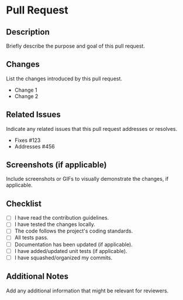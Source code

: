 # Pull Request

## Description
Briefly describe the purpose and goal of this pull request.

## Changes
List the changes introduced by this pull request.

- Change 1
- Change 2

## Related Issues
Indicate any related issues that this pull request addresses or resolves.

- Fixes #123
- Addresses #456

## Screenshots (if applicable)
Include screenshots or GIFs to visually demonstrate the changes, if applicable.

## Checklist
- [ ] I have read the contribution guidelines.
- [ ] I have tested the changes locally.
- [ ] The code follows the project's coding standards.
- [ ] All tests pass.
- [ ] Documentation has been updated (if applicable).
- [ ] I have added/updated unit tests (if applicable).
- [ ] I have squashed/organized my commits.

## Additional Notes
Add any additional information that might be relevant for reviewers.

